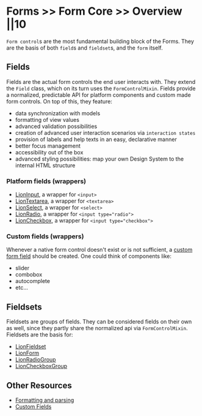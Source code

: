 # Forms >> Form Core >> Overview ||10

`Form control`s are the most fundamental building block of the Forms. They are the basis of
both `field`s and `fieldset`s, and the `form` itself.

## Fields

Fields are the actual form controls the end user interacts with.
They extend the `Field` class, which on its turn uses the `FormControlMixin`.
Fields provide a normalized, predictable API for platform components and custom made form controls.
On top of this, they feature:

- data synchronization with models
- formatting of view values
- advanced validation possibilities
- creation of advanced user interaction scenarios via `interaction states`
- provision of labels and help texts in an easy, declarative manner
- better focus management
- accessibility out of the box
- advanced styling possibilities: map your own Design System to the internal HTML structure

### Platform fields (wrappers)

- [LionInput](?path=/docs/forms-input--main), a wrapper for `<input>`
- [LionTextarea](?path=/docs/forms-textarea--main), a wrapper for `<textarea>`
- [LionSelect](?path=/docs/forms-select--main), a wrapper for `<select>`
- [LionRadio](?path=/docs/forms-radio-group--main), a wrapper for `<input type="radio">`
- [LionCheckbox](?path=/docs/forms-checkbox-group--main), a wrapper for `<input type="checkbox">`

### Custom fields (wrappers)

Whenever a native form control doesn't exist or is not sufficient, a [custom form field](?path=/docs/forms-field-custom-fields-tutorial--page) should be created. One could think of components like:

- slider
- combobox
- autocomplete
- etc...

## Fieldsets

Fieldsets are groups of fields. They can be considered fields on their own as well, since they
partly share the normalized api via `FormControlMixin`.
Fieldsets are the basis for:

- [LionFieldset](?path=/docs/forms-fieldset-overview--main)
- [LionForm](?path=/docs/forms-form-overview--main)
- [LionRadioGroup](?path=/docs/forms-radio-group--main)
- [LionCheckboxGroup](?path=/docs/forms-checkbox-group--main)

## Other Resources

- [Formatting and parsing](?path=/docs/forms-system-formatting-and-parsing--parser#formatting-and-parsing)
- [Custom Fields](?path=/docs/forms-system-creating-a-custom-field--page)
